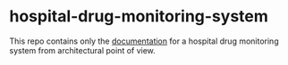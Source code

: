 # hospital-drug-monitoring-system
This repo contains only the [documentation](https://github.com/JiriResler/hospital-drug-monitoring-system/wiki) for a hospital drug monitoring system from architectural point of view.

